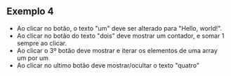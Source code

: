## Exemplo 4

- Ao clicar no botão, o texto "um" deve ser alterado para "Hello, world!".
- Ao clicar no botão do texto "dois" deve mostrar um contador, e somar 1 sempre ao clicar.
- Ao clicar o 3º botão deve mostrar e iterar os elementos de uma array um por um
- Ao clicar no ultimo botão deve mostrar/ocultar o texto "quatro"
